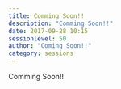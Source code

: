 ```yaml
---
title: Comming Soon!!
description: "Comming Soon!!"
date: 2017-09-28 10:15
sessionlevel: 50
author: "Coming Soon!!"
category: sessions
---
```

Comming Soon!!
